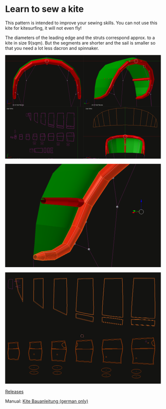# Learn to sew a kite #
This pattern is intended to improve your sewing skills.
You can not use this kite for kitesurfing, it will not even fly!

The diameters of the leading edge and the struts correspond approx. to a kite in size 9(sqm). 
But the segments are shorter and the sail is smaller so that you need a lot less dacron and spinnaker.

![quad-view](https://github.com/wingworks/kite-teaser/blob/master/quad_view.png)

![seam](https://github.com/wingworks/kite-teaser/blob/master/seam.png)

![panels](https://github.com/wingworks/kite-teaser/blob/master/panels.png)

[Releases](https://github.com/wingworks/kite-teaser/releases)

Manual: [Kite Bauanleitung (german only)](http://www.wingworks.de/bauanleitungen/tube-kite/bauanleitung)
